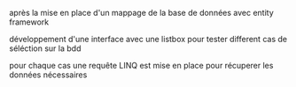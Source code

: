 après la mise en place d'un mappage de la base de données avec entity framework

développement d'une interface avec une listbox pour tester different cas de séléction sur la bdd

pour chaque cas une requête LINQ est mise en place pour récuperer les données nécessaires
